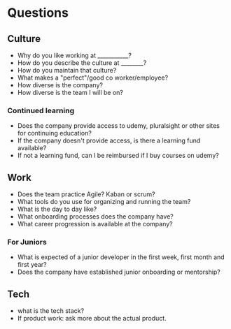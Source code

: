 # Questions

## Culture

- Why do you like working at ___________?
- How do you describe the culture at ________?
- How do you maintain that culture? 
- What makes a "perfect"/good co worker/employee?
- How diverse is the company?  
- How diverse is the team I will be on?

### Continued learning

- Does the company provide access to udemy, pluralsight or other sites for continuing education?
- If the company doesn't provide access, is there a learning fund available?
- If not a learning fund, can I be reimbursed if I buy courses on udemy?

## Work

- Does the team practice Agile? Kaban or scrum? 
- What tools do you use for organizing and running the team?
- What is the day to day like?  
- What onboarding processes does the company have?
- What career progression is available at the company?

### For Juniors

- What is expected of a junior developer in the first week, first month and first year?
- Does the company have established junior onboarding or mentorship?

## Tech

- what is the tech stack?
- If product work: ask more about the actual product.  


